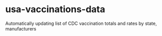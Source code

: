 # usa-vaccinations-data
Automatically updating list of CDC vaccination totals and rates by state, manufacturers

